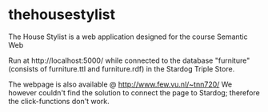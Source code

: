 # thehousestylist

The House Stylist is a web application designed for the course Semantic Web


Run at http://localhost:5000/ while connected to the database "furniture" (consists of furniture.ttl and furniture.rdf) in the Stardog Triple Store.


The webpage is also available @ http://www.few.vu.nl/~tnn720/
We however couldn't find the solution to connect the page to Stardog; therefore the click-functions don't work.
